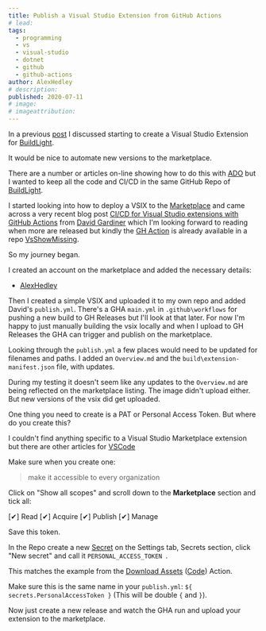 ```yaml
---
title: Publish a Visual Studio Extension from GitHub Actions
# lead:
tags:
  - programming
  - vs
  - visual-studio
  - dotnet
  - github
  - github-actions
author: AlexHedley
# description:
published: 2020-07-11
# image:
# imageattribution:
---
```


In a previous [post](/post/VisualStudioExtension/) I discussed starting to create a Visual Studio Extension for [BuildLight](/post/BuildLight/).

It would be nice to automate new versions to the marketplace.

There are a number or articles on-line showing how to do this with [ADO](https://azure.microsoft.com/en-gb/services/devops/) but I wanted to keep all the code and CI/CD in the same GitHub Repo of [BuildLight](https://github.com/praeclarum/BuildLight).

I started looking into how to deploy a VSIX to the [Marketplace](https://marketplace.visualstudio.com/) and came across a very recent blog post [CI/CD for Visual Studio extensions with GitHub Actions](https://david.gardiner.net.au/2020/07/vs-extension-cicd-with-github-actions.html) from [David Gardiner](https://twitter.com/DavidRGardiner) which I'm looking forward to reading when more are released but kindly the [GH Action](https://github.com/flcdrg/VsShowMissing/blob/master/.github/workflows/publish.yml) is already available in a repo [VsShowMissing](https://github.com/flcdrg/VsShowMissing).

So my journey began.

I created an account on the marketplace and added the necessary details:

- [AlexHedley](https://marketplace.visualstudio.com/publishers/alexhedley)

Then I created a simple VSIX and uploaded it to my own repo and added David's `publish.yml`. There's a GHA `main.yml` in `.github\workflows` for pushing a new build to GH Releases but I'll look at that later. For now I'm happy to just manually building the vsix locally and when I upload to GH Releases the GHA can trigger and publish on the marketplace.

Looking through the `publish.yml` a few places would need to be updated for filenames and paths. I added an `Overview.md` and the `build\extension-manifest.json` file, with updates.

During my testing it doesn't seem like any updates to the `Overview.md` are being reflected on the marketplace listing. The image didn't upload either. But new versions of the vsix did get uploaded.

One thing you need to create is a PAT or Personal Access Token. But where do you create this?

I couldn't find anything specific to a Visual Studio Marketplace extension but there are other articles for [VSCode](https://code.visualstudio.com/api/working-with-extensions/publishing-extension)

Make sure when you create one:

> make it accessible to every organization

Click on "Show all scopes" and scroll down to the **Marketplace** section and tick all:

[✔] Read [✔] Acquire [✔] Publish [✔] Manage

Save this token.

In the Repo create a new [Secret](https://docs.github.com/en/actions/configuring-and-managing-workflows/creating-and-storing-encrypted-secrets) on the Settings tab, Secrets section, click "New secret" and call it `PERSONAL_ACCESS_TOKEN `.

This matches the example from the [Download Assets](https://github.com/marketplace/actions/download-assets) ([Code](https://github.com/i3h/download-release-asset)) Action.

Make sure this is the same name in your `publish.yml`: `${ secrets.PersonalAccessToken }` (This will be double `{` and `}`).

Now just create a new release and watch the GHA run and upload your extension to the marketplace.

